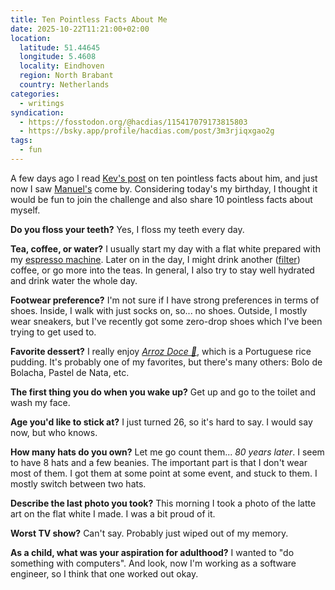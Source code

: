 ```yaml
---
title: Ten Pointless Facts About Me
date: 2025-10-22T11:21:00+02:00
location:
  latitude: 51.44645
  longitude: 5.4608
  locality: Eindhoven
  region: North Brabant
  country: Netherlands
categories:
  - writings
syndication:
  - https://fosstodon.org/@hacdias/115417079173815803
  - https://bsky.app/profile/hacdias.com/post/3m3rjiqxgao2g
tags:
  - fun
---
```


A few days ago I read [Kev's post](https://kevquirk.com/blog/ten-pointless-facts-about-me/) on ten pointless facts about him, and just now I saw [Manuel's](https://manuelmoreale.com/thoughts/10-pointless-facts-about-me) come by. Considering today's my birthday, I thought it would be fun to join the challenge and also share 10 pointless facts about myself.

<!--more-->

**Do you floss your teeth?** Yes, I floss my teeth every day.

**Tea, coffee, or water?** I usually start my day with a flat white prepared with my [espresso machine](/2025/07/09/current-espresso-setup/). Later on in the day, I might drink another ([filter](/2024/01/04/current-filter-coffee-setup/)) coffee, or go more into the teas. In general, I also try to stay well hydrated and drink water the whole day.

**Footwear preference?** I'm not sure if I have strong preferences in terms of shoes. Inside, I walk with just socks on, so... no shoes. Outside, I mostly wear sneakers, but I've recently got some zero-drop shoes which I've been trying to get used to.

**Favorite dessert?** I really enjoy [*Arroz Doce 🍚*](2023/01/28/when-the-rice-isnt-right/), which is a Portuguese rice pudding. It's probably one of my favorites, but there's many others: Bolo de Bolacha, Pastel de Nata, etc.

**The first thing you do when you wake up?** Get up and go to the toilet and wash my face.

**Age you'd like to stick at?** I just turned 26, so it's hard to say. I would say now, but who knows.

**How many hats do you own?** Let me go count them... *80 years later*. I seem to have 8 hats and a few beanies. The important part is that I don't wear most of them. I got them at some point at some event, and stuck to them. I mostly switch between two hats.

**Describe the last photo you took?** This morning I took a photo of the latte art on the flat white I made. I was a bit proud of it.

**Worst TV show?** Can't say. Probably just wiped out of my memory.

**As a child, what was your aspiration for adulthood?** I wanted to "do something with computers". And look, now I'm working as a software engineer, so I think that one worked out okay.
